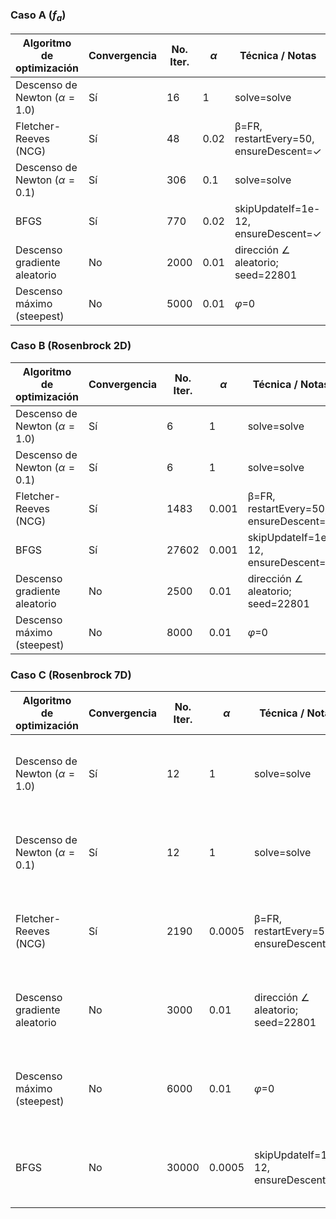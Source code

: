 ### Caso A ($f_a$)

|     Algoritmo de optimización     |  Convergencia  |   No. Iter. |   $\alpha$ |            Técnica / Notas             |  Solución (best)  |   Error ($\|\|\nabla f\|\|$) |   $\|\|\nabla f\|\|$ final |   f(best) |   Tiempo (s) |
|-----------------------------------|----------------|-------------|------------|----------------------------------------|-------------------|------------------------------|----------------------------|-----------|--------------|
| Descenso de Newton ($\alpha=1.0$) |       Sí       |          16 |       1    |              solve=solve               |  [0.983, 0.950]   |                    9.548e-13 |                  9.548e-13 |  -0.51218 |        0     |
|       Fletcher-Reeves (NCG)       |       Sí       |          48 |       0.02 | β=FR, restartEvery=50, ensureDescent=✓ | [-1.015, -1.045]  |                    7.263e-07 |                  7.263e-07 |  -1.51132 |        0.001 |
| Descenso de Newton ($\alpha=0.1$) |       Sí       |         306 |       0.1  |              solve=solve               | [-1.015, -1.045]  |                    9.89e-07  |                  9.89e-07  |  -1.51132 |        0.007 |
|               BFGS                |       Sí       |         770 |       0.02 |  skipUpdateIf=1e-12, ensureDescent=✓   | [-1.015, -1.045]  |                    9.897e-07 |                  9.897e-07 |  -1.51132 |        0.015 |
|   Descenso gradiente aleatorio    |       No       |        2000 |       0.01 |   dirección ∠ aleatorio; seed=22801    | [-1.014, -1.053]  |                    0.1291    |                  0.1291    |  -1.51076 |        0.049 |
|    Descenso máximo (steepest)     |       No       |        5000 |       0.01 |              $\varphi$=0               | [-1.018, -1.041]  |                    0.07536   |                  0.07536   |  -1.51115 |        0.112 |

### Caso B (Rosenbrock 2D)

|     Algoritmo de optimización     |  Convergencia  |   No. Iter. |   $\alpha$ |            Técnica / Notas             |  Solución (best)  |   Error ($\|\|\nabla f\|\|$) |   $\|\|\nabla f\|\|$ final |     f(best) |   Tiempo (s) |
|-----------------------------------|----------------|-------------|------------|----------------------------------------|-------------------|------------------------------|----------------------------|-------------|--------------|
| Descenso de Newton ($\alpha=1.0$) |       Sí       |           6 |      1     |              solve=solve               |  [1.000, 1.000]   |                    8.286e-09 |                  8.286e-09 | 3.43265e-20 |        0     |
| Descenso de Newton ($\alpha=0.1$) |       Sí       |           6 |      1     |              solve=solve               |  [1.000, 1.000]   |                    8.286e-09 |                  8.286e-09 | 3.43265e-20 |        0     |
|       Fletcher-Reeves (NCG)       |       Sí       |        1483 |      0.001 | β=FR, restartEvery=50, ensureDescent=✓ |  [1.000, 1.000]   |                    9.993e-07 |                  9.993e-07 | 1.24997e-12 |        0.021 |
|               BFGS                |       Sí       |       27602 |      0.001 |  skipUpdateIf=1e-12, ensureDescent=✓   |  [1.000, 1.000]   |                    9.978e-07 |                  9.978e-07 | 2.24542e-13 |        0.547 |
|   Descenso gradiente aleatorio    |       No       |        2500 |      0.01  |   dirección ∠ aleatorio; seed=22801    |  [0.982, 0.950]   |                    6.696     |                  6.696     | 0.0235923   |        0.059 |
|    Descenso máximo (steepest)     |       No       |        8000 |      0.01  |              $\varphi$=0               |  [0.994, 0.978]   |                    4.93      |                  4.93      | 0.0123464   |        0.187 |

### Caso C (Rosenbrock 7D)

|     Algoritmo de optimización     |  Convergencia  |   No. Iter. |   $\alpha$ |            Técnica / Notas             |             Solución (best)             |   Error ($\|\|\nabla f\|\|$) |   $\|\|\nabla f\|\|$ final |   f(best) |   Tiempo (s) |
|-----------------------------------|----------------|-------------|------------|----------------------------------------|-----------------------------------------|------------------------------|----------------------------|-----------|--------------|
| Descenso de Newton ($\alpha=1.0$) |       Sí       |          12 |     1      |              solve=solve               | [-0.992, 0.994, 0.992, 0.987, …, 0.905] |                    9.498e-07 |                  9.498e-07 |   3.9836  |        0.001 |
| Descenso de Newton ($\alpha=0.1$) |       Sí       |          12 |     1      |              solve=solve               | [-0.992, 0.994, 0.992, 0.987, …, 0.905] |                    9.498e-07 |                  9.498e-07 |   3.9836  |        0     |
|       Fletcher-Reeves (NCG)       |       Sí       |        2190 |     0.0005 | β=FR, restartEvery=50, ensureDescent=✓ | [-0.992, 0.994, 0.992, 0.987, …, 0.905] |                    9.908e-07 |                  9.908e-07 |   3.9836  |        0.059 |
|   Descenso gradiente aleatorio    |       No       |        3000 |     0.01   |   dirección ∠ aleatorio; seed=22801    | [-0.994, 0.989, 0.982, 0.957, …, 0.709] |                    7.291     |                  7.291     |   4.02347 |        0.117 |
|    Descenso máximo (steepest)     |       No       |        6000 |     0.01   |              $\varphi$=0               | [-0.992, 0.991, 0.993, 0.981, …, 0.886] |                    8.413     |                  8.413     |   4.00478 |        0.22  |
|               BFGS                |       No       |       30000 |     0.0005 |  skipUpdateIf=1e-12, ensureDescent=✓   | [-0.992, 0.994, 0.992, 0.987, …, 0.905] |                    9.255e-05 |                  9.255e-05 |   3.9836  |        1.018 |
